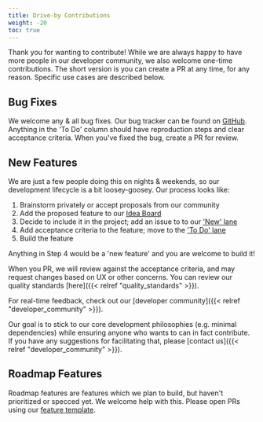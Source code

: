 ```yaml
---
title: Drive-by Contributions
weight: -20
toc: true
---
```


Thank you for wanting to contribute! While we are always happy to have more people in our developer community, we also welcome one-time contributions. The short version is you can create a PR at any time, for any reason. Specific use cases are described below.



## Bug Fixes

We welcome any & all bug fixes. Our bug tracker can be found on [GitHub](https://changeme). Anything in the 'To Do' column should have reproduction steps and clear acceptance criteria. When you've fixed the bug, create a PR for review.

## New Features

We are just a few people doing this on nights & weekends, so our development lifecycle is a bit loosey-goosey. Our process looks like: 

1. Brainstorm privately or accept proposals from our community
2. Add the proposed feature to our [Idea Board](tk)
3. Decide to include it in the project; add an issue to to our ['New' lane](tk)
4. Add acceptance criteria to the feature; move to the ['To Do' lane](tk)
5. Build the feature

Anything in Step 4 would be a 'new feature' and you are welcome to build it! 

When you PR, we will review against the acceptance criteria, and may request changes based on UX or other concerns. You can review our quality standards [here]({{< relref "quality_standards" >}}).

For real-time feedback, check out our [developer community]({{< relref "developer_community" >}}).

Our goal is to stick to our core development philosophies (e.g. minimal dependencies) while ensuring anyone who wants to can in fact contribute. If you have any suggestions for facilitating that, please [contact us]({{< relref "developer_community" >}}).

## Roadmap Features

Roadmap features are features which we plan to build, but haven't prioritized or specced yet. We welcome help with this. Please open PRs using our [feature template](https://github.com/c-e-p/ourchive/compare/development...main?template=pr_feature_template.md).